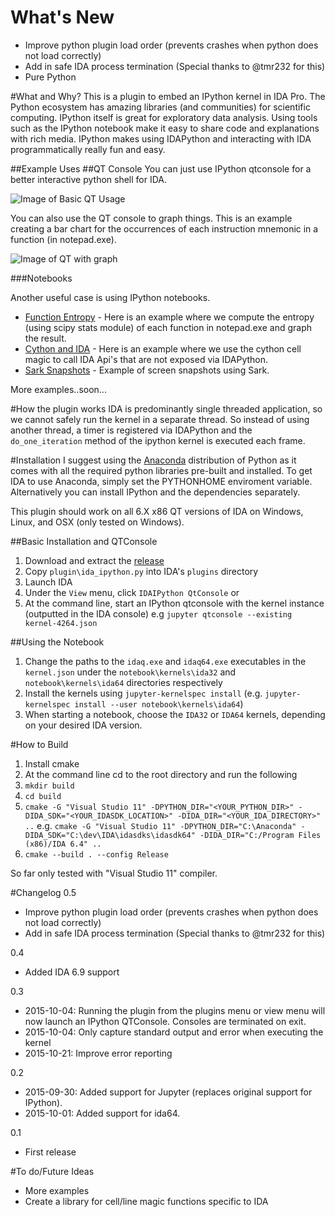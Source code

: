 # What's New
- Improve python plugin load order (prevents crashes when python does not load correctly)
- Add in safe IDA process termination (Special thanks to @tmr232 for this)
- Pure Python

#What and Why?
This is a plugin to embed an IPython kernel in IDA Pro. The Python ecosystem has amazing libraries (and communities) for scientific computing. IPython itself is great for exploratory data analysis. Using tools such as the IPython notebook make it easy to share code and explanations with rich media. IPython makes using IDAPython and interacting with IDA programmatically really fun and easy.

##Example Uses
##QT Console
You can just use IPython qtconsole for a better interactive python shell for IDA.

![Image of Basic QT Usage](qtbasic.gif)


You can also use the QT console to graph things. This is an example creating a bar chart for the occurrences of each instruction mnemonic in a function (in notepad.exe).

![Image of QT with graph](qtwithgraph.gif)

###Notebooks

Another useful case is using IPython notebooks.

- [Function Entropy](http://nbviewer.ipython.org/github/james91b/ida_ipython/blob/master/notebook/examples/Function%20Entropy.ipynb) - Here is an example where we compute the entropy (using scipy stats module) of each function in notepad.exe and graph the result.
- [Cython and IDA](http://nbviewer.ipython.org/github/james91b/ida_ipython/blob/master/notebook/examples/Cython%20and%20IDA.ipynb) - Here is an example where we use the cython cell magic to call IDA Api's that are not exposed via IDAPython.
- [Sark Snapshots](http://nbviewer.ipython.org/github/james91b/ida_ipython/blob/master/notebook/examples/Sark%20Snapshots.ipynb) - Example of screen snapshots using Sark.

More examples..soon...

#How the plugin works
IDA is predominantly single threaded application, so we cannot safely run the kernel in a separate thread.
So instead of using another thread, a timer is registered via IDAPython and the `do_one_iteration` method of the ipython kernel is executed each frame.

#Installation
I suggest using the [Anaconda](http://continuum.io/downloads) distribution of Python as it comes with all the required python libraries pre-built and installed. To get IDA to use Anaconda, simply set the PYTHONHOME enviroment variable. Alternatively you can install IPython and the dependencies separately.

This plugin should work on all 6.X x86 QT versions of IDA on Windows, Linux, and OSX (only tested on Windows).

##Basic Installation and QTConsole
1. Download and extract the [release](https://github.com/james91b/ida_ipython/releases/latest)
2. Copy `plugin\ida_ipython.py` into IDA's `plugins` directory
4. Launch IDA
5. Under the `View` menu, click `IDAIPython QtConsole` or
6. At the command line, start an IPython qtconsole with the kernel instance (outputted in the IDA console) e.g `jupyter qtconsole --existing kernel-4264.json`

##Using the Notebook
1. Change the paths to the `idaq.exe` and `idaq64.exe` executables in the `kernel.json` under the `notebook\kernels\ida32`
    and `notebook\kernels\ida64` directories respectively
1. Install the kernels using `jupyter-kernelspec install` (e.g. `jupyter-kernelspec install --user notebook\kernels\ida64`)
1. When starting a notebook, choose the `IDA32` or `IDA64` kernels, depending on your desired IDA version.

#How to Build
1. Install cmake
2. At the command line cd to the root directory and run the following
3. `mkdir build`
4. `cd build`
5. `cmake -G "Visual Studio 11" -DPYTHON_DIR="<YOUR_PYTHON_DIR>" -DIDA_SDK="<YOUR_IDASDK_LOCATION>" -DIDA_DIR="<YOUR_IDA_DIRECTORY>" ..`
e.g.
`cmake -G "Visual Studio 11" -DPYTHON_DIR="C:\Anaconda" -DIDA_SDK="C:\dev\IDA\idasdks\idasdk64" -DIDA_DIR="C:/Program Files (x86)/IDA 6.4" ..`
6. `cmake --build . --config Release`

So far only tested with "Visual Studio 11" compiler.

#Changelog
0.5
- Improve python plugin load order (prevents crashes when python does not load correctly)
- Add in safe IDA process termination (Special thanks to @tmr232 for this)

0.4
- Added IDA 6.9 support

0.3
- 2015-10-04: Running the plugin from the plugins menu or view menu will now launch an IPython QTConsole. Consoles are terminated on exit.
- 2015-10-04: Only capture standard output and error when executing the kernel
- 2015-10-21: Improve error reporting

0.2
- 2015-09-30: Added support for Jupyter (replaces original support for IPython).
- 2015-10-01: Added support for ida64.

0.1
- First release

#To do/Future Ideas
- More examples
- Create a library for cell/line magic functions specific to IDA
